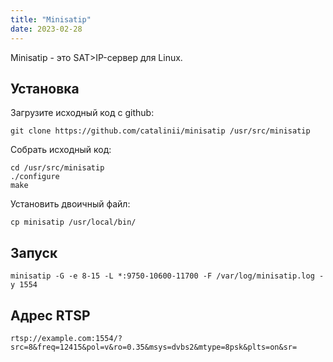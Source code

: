 ```yaml
---
title: "Minisatip"
date: 2023-02-28
---
```


Minisatip - это SAT>IP-сервер для Linux.

## Установка[](https://help.cesbo.com/misc/tools-and-utilities/dvb/minisatip#install)

Загрузите исходный код с github:

```
git clone https://github.com/catalinii/minisatip /usr/src/minisatip
```

Собрать исходный код:

```
cd /usr/src/minisatip
./configure
make
```

Установить двоичный файл:

```
cp minisatip /usr/local/bin/
```

## Запуск[](https://help.cesbo.com/misc/tools-and-utilities/dvb/minisatip#launch)

```
minisatip -G -e 8-15 -L *:9750-10600-11700 -F /var/log/minisatip.log -y 1554
```

## Адрес RTSP[](https://help.cesbo.com/misc/tools-and-utilities/dvb/minisatip#rtsp-address)

```
rtsp://example.com:1554/?src=8&freq=12415&pol=v&ro=0.35&msys=dvbs2&mtype=8psk&plts=on&sr=
```
